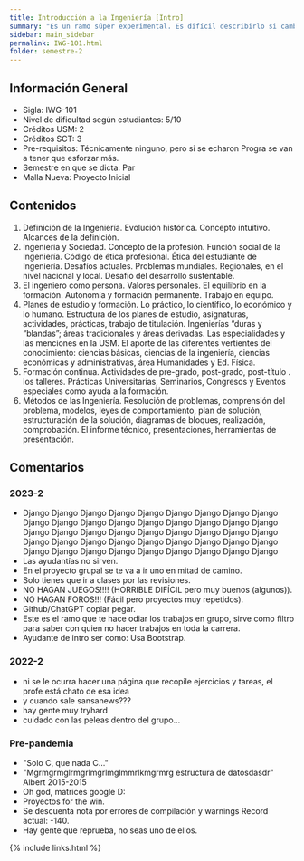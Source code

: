 ```yaml
---
title: Introducción a la Ingeniería [Intro]
summary: "Es un ramo súper experimental. Es difícil describirlo si cambian profes y la planificación año tras año."
sidebar: main_sidebar
permalink: IWG-101.html
folder: semestre-2
---
```


## Información General

- Sigla: IWG-101
- Nivel de dificultad según estudiantes: 5/10
- Créditos USM: 2
- Créditos SCT: 3
- Pre-requisitos: Técnicamente ninguno, pero si se echaron Progra se van a tener que esforzar más.
- Semestre en que se dicta: Par
- Malla Nueva: Proyecto Inicial

## Contenidos

1. Definición de la Ingeniería. Evolución histórica. Concepto intuitivo. Alcances de la definición.
2. Ingeniería y Sociedad. Concepto de la profesión. Función social de la Ingeniería. Código de ética profesional. Ética del estudiante de Ingeniería. Desafíos actuales. Problemas mundiales. Regionales, en el nivel nacional y local. Desafío del desarrollo sustentable.
3. El ingeniero como persona. Valores personales. El equilibrio en la formación. Autonomía y formación permanente. Trabajo en equipo.
4. Planes de estudio y formación. Lo práctico, lo científico, lo económico y lo humano. Estructura de los planes de estudio, asignaturas, actividades, prácticas, trabajo de titulación. Ingenierías “duras y “blandas”; áreas tradicionales y áreas derivadas. Las especialidades y las menciones en la USM. El aporte de las diferentes vertientes del conocimiento: ciencias básicas, ciencias de la ingeniería, ciencias económicas y administrativas, área Humanidades y Ed. Física.
5. Formación continua. Actividades de pre-grado, post-grado, post-título . los talleres. Prácticas Universitarias, Seminarios, Congresos y Eventos especiales como ayuda a la formación.
6. Métodos de las Ingeniería. Resolución de problemas, comprensión del problema, modelos, leyes de comportamiento, plan de solución, estructuración de la solución, diagramas de bloques, realización, comprobación. El informe técnico, presentaciones, herramientas de presentación.

## Comentarios

### 2023-2

- Django Django Django Django Django Django Django Django Django Django Django Django Django Django Django Django Django Django Django Django Django Django Django Django Django Django Django Django Django Django Django Django Django Django Django Django Django Django Django Django Django Django Django Django Django
- Las ayudantías no sirven.
- En el proyecto grupal se te va a ir uno en mitad de camino.
- Solo tienes que ir a clases por las revisiones.
- NO HAGAN JUEGOS!!!! (HORRIBLE DIFÍCIL pero muy buenos (algunos)).
- NO HAGAN FOROS!!! (Fácil pero proyectos muy repetidos).
- Github/ChatGPT copiar pegar.
- Este es el ramo que te hace odiar los trabajos en grupo, sirve como filtro para saber con quien no hacer trabajos en toda la carrera.
- Ayudante de intro ser como: Usa Bootstrap.

### 2022-2

- ni se le ocurra hacer una página que recopile ejercicios y tareas, el profe está chato de esa idea
- y cuando sale sansanews???
- hay gente muy tryhard
- cuidado con las peleas dentro del grupo...

### Pre-pandemia

- "Solo C, que nada C..."
- "Mgrmgrmglrmgrlmgrlmglmmrlkmgrmrg estructura de datosdasdr" Albert 2015-2015
- Oh god, matrices google D:
- Proyectos for the win.
- Se descuenta nota por errores de compilación y warnings Record actual: -140.
- Hay gente que reprueba, no seas uno de ellos.

{% include links.html %}
